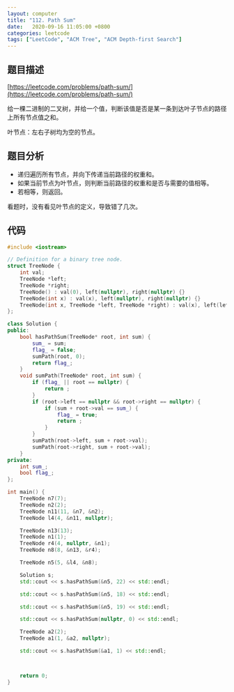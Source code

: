 ```yaml
---
layout:	computer
title: "112. Path Sum"
date:	2020-09-16 11:05:00 +0800
categories: leetcode
tags: ["LeetCode", "ACM Tree", "ACM Depth-first Search"]
---
```


## 题目描述

[https://leetcode.com/problems/path-sum/](https://leetcode.com/problems/path-sum/)

给一棵二进制的二叉树，并给一个值，判断该值是否是某一条到达叶子节点的路径上所有节点值之和。

叶节点：左右子树均为空的节点。

## 题目分析

+ 递归遍历所有节点，并向下传递当前路径的权重和。
+ 如果当前节点为叶节点，则判断当前路径的权重和是否与需要的值相等。
+ 若相等，则返回。

看题时，没有看见叶节点的定义，导致错了几次。

<!--more-->

## 代码

```c++
#include <iostream>

// Definition for a binary tree node.
struct TreeNode {
    int val;
    TreeNode *left;
    TreeNode *right;
    TreeNode() : val(0), left(nullptr), right(nullptr) {}
    TreeNode(int x) : val(x), left(nullptr), right(nullptr) {}
    TreeNode(int x, TreeNode *left, TreeNode *right) : val(x), left(left), right(right) {}
};

class Solution {
public:
    bool hasPathSum(TreeNode* root, int sum) {
        sum_ = sum;
        flag_ = false;
        sumPath(root, 0);
        return flag_;
    }
    void sumPath(TreeNode* root, int sum) {
        if (flag_ || root == nullptr) {
            return ;
        }
        if (root->left == nullptr && root->right == nullptr) {
            if (sum + root->val == sum_) {
                flag_ = true;
                return ;
            }
        }
        sumPath(root->left, sum + root->val);
        sumPath(root->right, sum + root->val);
    }
private:
    int sum_;
    bool flag_;
};

int main() {
    TreeNode n7(7);
    TreeNode n2(2);
    TreeNode n11(11, &n7, &n2);
    TreeNode l4(4, &n11, nullptr);

    TreeNode n13(13);
    TreeNode n1(1);
    TreeNode r4(4, nullptr, &n1);
    TreeNode n8(8, &n13, &r4);

    TreeNode n5(5, &l4, &n8);

    Solution s;
    std::cout << s.hasPathSum(&n5, 22) << std::endl;

    std::cout << s.hasPathSum(&n5, 18) << std::endl;

    std::cout << s.hasPathSum(&n5, 19) << std::endl;

    std::cout << s.hasPathSum(nullptr, 0) << std::endl;

    TreeNode a2(2);
    TreeNode a1(1, &a2, nullptr);

    std::cout << s.hasPathSum(&a1, 1) << std::endl;



    return 0;
}
```

